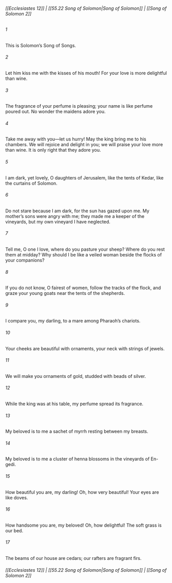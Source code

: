 
###### [[Ecclesiastes 12]] | [[55.22 Song of Solomon|Song of Solomon]] | [[Song of Solomon 2]]

###### 1
This is Solomon’s Song of Songs.
###### 2
Let him kiss me with the kisses of his mouth! For your love is more delightful than wine.
###### 3
The fragrance of your perfume is pleasing; your name is like perfume poured out. No wonder the maidens adore you.
###### 4
Take me away with you—let us hurry! May the king bring me to his chambers. We will rejoice and delight in you; we will praise your love more than wine. It is only right that they adore you.
###### 5
I am dark, yet lovely, O daughters of Jerusalem, like the tents of Kedar, like the curtains of Solomon.
###### 6
Do not stare because I am dark, for the sun has gazed upon me. My mother’s sons were angry with me; they made me a keeper of the vineyards, but my own vineyard I have neglected.
###### 7
Tell me, O one I love, where do you pasture your sheep? Where do you rest them at midday? Why should I be like a veiled woman beside the flocks of your companions?
###### 8
If you do not know, O fairest of women, follow the tracks of the flock, and graze your young goats near the tents of the shepherds.
###### 9
I compare you, my darling, to a mare among Pharaoh’s chariots.
###### 10
Your cheeks are beautiful with ornaments, your neck with strings of jewels.
###### 11
We will make you ornaments of gold, studded with beads of silver.
###### 12
While the king was at his table, my perfume spread its fragrance.
###### 13
My beloved is to me a sachet of myrrh resting between my breasts.
###### 14
My beloved is to me a cluster of henna blossoms in the vineyards of En-gedi.
###### 15
How beautiful you are, my darling! Oh, how very beautiful! Your eyes are like doves.
###### 16
How handsome you are, my beloved! Oh, how delightful! The soft grass is our bed.
###### 17
The beams of our house are cedars; our rafters are fragrant firs.

###### [[Ecclesiastes 12]] | [[55.22 Song of Solomon|Song of Solomon]] | [[Song of Solomon 2]]
